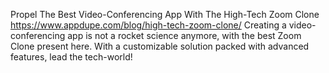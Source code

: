 Propel The Best Video-Conferencing App With The High-Tech Zoom Clone
https://www.appdupe.com/blog/high-tech-zoom-clone/
Creating a video-conferencing app is not a rocket science anymore, with the best Zoom Clone present here. With a customizable solution packed with advanced features, lead the tech-world!
